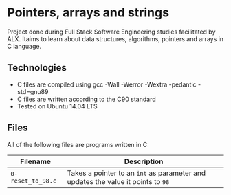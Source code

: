 # Pointers, arrays and strings

Project done during Full Stack Software Engineering studies facilitated by ALX. Itaims to learn about data structures, algorithms, pointers and arrays in C language.

## Technologies

* C files are compiled using gcc -Wall -Werror -Wextra -pedantic -std=gnu89
* C files are written according to the C90 standard
* Tested on Ubuntu 14.04 LTS

## Files

All of the following files are programs written in C:

Filename | Description
--- | ---
`0-reset_to_98.c` | Takes a pointer to an `int` as parameter and updates the value it points to `98`


